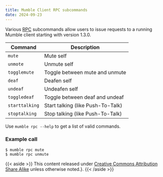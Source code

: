 ```yaml
---
title: Mumble Client RPC subcommands
date: 2024-09-23
---
```

Various [RPC](https://en.wikipedia.org/wiki/Remote_procedure_call) subcommands allow users to issue requests to a running Mumble client starting with version 1.3.0.

| Command  | Description         |
| -------- | ------------------- |
| `mute`   | Mute self |
| `unmote`    | Unmute self |
| `togglemute`   | Toggle between mute and unmute |
| `deaf`  | Deafen self |
| `undeaf`  | Undeafen self |
| `toggledeaf`  | Toggle between deaf and undeaf |
| `starttalking`  | Start talking (like Push-To-Talk) |
| `stoptalking`  | Stop talking (like Push-To-Talk) |

Use ``mumble rpc --help`` to get a list of valid commands.

### Example call
```text
$ mumble rpc mute
$ mumble rpc unmute
```

{{< aside >}}
This content released under [Creative Commons Attribution Share Alike](http://creativecommons.org/licenses/by-sa/2.5/) unless otherwise noted.}.
{{< /aside >}}

